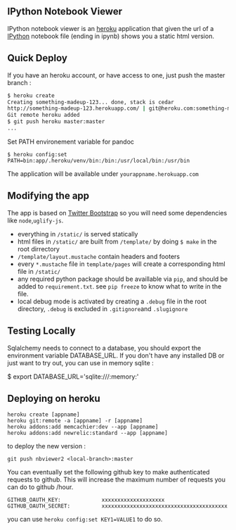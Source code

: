 IPython Notebook Viewer
-----------------------

IPython notebook viewer is an [heroku](http://www.heroku.com) application that
given the url of a [IPython](http://www.ipython.org) notebook file (ending in ipynb) shows you a static
html version.

Quick Deploy
------------

If you have an heroku account, or have access to one, 
just push the master branch :

```bash
$ heroku create
Creating something-madeup-123... done, stack is cedar
http://something-madeup-123.herokuapp.com/ | git@heroku.com:something-madeup-123.git
Git remote heroku added
$ git push heroku master:master
...
```

Set PATH environement variable for pandoc
```
$ heroku config:set PATH=bin:app/.heroku/venv/bin:/bin:/usr/local/bin:/usr/bin
```

The application will be available under `yourappname.herokuapp.com`


Modifying the app
-----------------

The app is based on [Twitter Bootstrap](http://twitter.github.com/bootstrap/)
so you will need some dependencies like `node`,`uglify-js`.

 * everything in `/static/` is served statically
 * html files in `/static/` are built from `/template/` by doing `$ make` in the root dirrectory
 * `/template/layout.mustache` contain headers and footers
 * every `*.mustache` file in `template/pages` will create a corresponding html file in `/static/`
 * any required python package should be availlable via `pip`, and should be added to `requirement.txt`.
   see `pip freeze` to know what to write in the file.
 * local debug mode is activated by creating a `.debug` file in the root directory, `.debug` is excluded in `.gitignore`and `.slugignore`

Testing Locally
---------------

Sqlalchemy needs to connect to a database, you should export the environment variable DATABASE_URL.
If you don't have any installed DB or just want to try out, you can use in memory sqlite :

$ export DATABASE_URL='sqlite:///:memory:'

## Deploying on heroku

    heroku create [appname]
    heroku git:remote -a [appname] -r [appname]
    heroku addons:add memcachier:dev --app [appname]
    heroku addons:add newrelic:standard --app [appname]

to deploy the new version :

    git push nbviewer2 <local-branch>:master


You can eventually set the following github key to make authenticated requests to github.
This will increase the maximum number of requests you can do to github /hour.

    GITHUB_OAUTH_KEY:             xxxxxxxxxxxxxxxxxxxx
    GITHUB_OAUTH_SECRET:          xxxxxxxxxxxxxxxxxxxxxxxxxxxxxxxxxxxxxxxx

you can use `heroku config:set KEY1=VALUE1` to do so.
